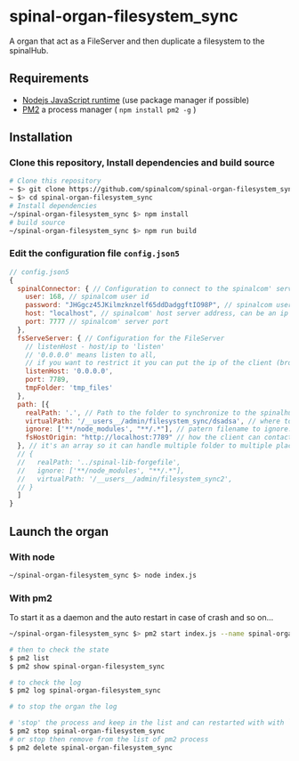 # spinal-organ-filesystem_sync
A organ that act as a FileServer and then duplicate a filesystem to the spinalHub.

## Requirements

- [Nodejs JavaScript runtime](https://nodejs.org/en/download/)  (use package manager if possible)
- [PM2](https://github.com/Unitech/pm2) a process manager ( `npm install pm2 -g` )

## Installation

### Clone this repository, Install dependencies and build source 
```sh
# Clone this repository
~ $> git clone https://github.com/spinalcom/spinal-organ-filesystem_sync.git
~ $> cd spinal-organ-filesystem_sync
# Install dependencies
~/spinal-organ-filesystem_sync $> npm install
# build source
~/spinal-organ-filesystem_sync $> npm run build
```
### Edit the configuration file `config.json5`

```js
// config.json5 
{
  spinalConnector: { // Configuration to connect to the spinalcom' server
    user: 168, // spinalcom user id
    password: "JHGgcz45JKilmzknzelf65ddDadggftIO98P", // spinalcom user password
    host: "localhost", // spinalcom' host server address, can be an ip address
    port: 7777 // spinalcom' server port
  },
  fsServeServer: { // Configuration for the FileServer
    // listenHost - host/ip to 'listen'
    // '0.0.0.0' means listen to all,
    // if you want to restrict it you can put the ip of the client (browser)
    listenHost: '0.0.0.0',
    port: 7789,
    tmpFolder: 'tmp_files'
  },
  path: [{
    realPath: '.', // Path to the folder to synchronize to the spinalhub.
    virtualPath: '/__users__/admin/filesystem_sync/dsadsa', // where to put the synchonized data in the spinalhub virtual filesystem.
    ignore: ['**/node_modules', "**/.*"], // patern filename to ignore. Here means "node_modules" and everything that start with "."
    fsHostOrigin: "http://localhost:7789" // how the client can contact the server. Replace localhost by the ip that launch this organ.
  }, // it's an array so it can handle multiple folder to multiple places
  // {
  //   realPath: '../spinal-lib-forgefile',
  //   ignore: ['**/node_modules', "**/.*"],
  //   virtualPath: '/__users__/admin/filesystem_sync2',
  // }
  ]
}
```

## Launch the organ

### With node
```sh
~/spinal-organ-filesystem_sync $> node index.js
```

### With pm2
To start it as a daemon and the auto restart in case of crash and so on...
```sh
~/spinal-organ-filesystem_sync $> pm2 start index.js --name spinal-organ-filesystem_sync

# then to check the state
$ pm2 list
$ pm2 show spinal-organ-filesystem_sync

# to check the log
$ pm2 log spinal-organ-filesystem_sync

# to stop the organ the log

# 'stop' the process and keep in the list and can restarted with with `pm2 start <id|name>` 
$ pm2 stop spinal-organ-filesystem_sync
# or stop then remove from the list of pm2 process
$ pm2 delete spinal-organ-filesystem_sync
```
